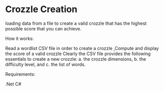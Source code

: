 Crozzle Creation
=========
loading data from a file to create a valid crozzle that has the highest possible score that you can achieve.

How it works:

Read a wordlist CSV file in order to create a crozzle ,Compute and display the score of a valid crozzle 
Clearly the CSV file provides the following essentials to create a new crozzle:
a. the crozzle dimensions,
b. the difficulty level, and
c. the list of words.




Requirements:

.Net C# 
